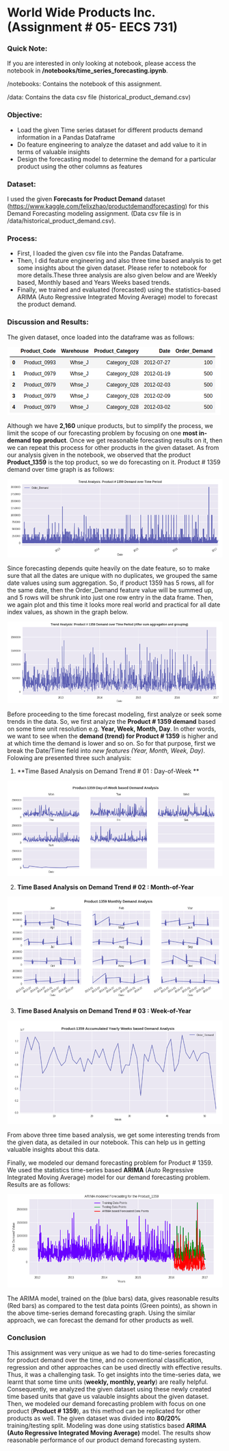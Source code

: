 
World Wide Products Inc. (Assignment # 05- EECS 731)
==============================


### Quick Note:
If you are interested in only looking at notebook, please access the notebook in **/notebooks/time_series_forecasting.ipynb**.

/notebooks: Contains the notebook of this assignment.

/data: Contains the data csv file (historical_product_demand.csv)

### Objective:

<ul>
<li>Load the given Time series dataset for different products demand information in a Pandas Dataframe</li>
<li>Do feature engineering to analyze the dataset and add value to it in terms of valuable insights</li>
<li>Design the forecasting model to determine the demand for a particular product using the other columns as features</li>
</ul>

### Dataset:

I used the given **Forecasts for Product Demand** dataset (https://www.kaggle.com/felixzhao/productdemandforecasting) for this Demand Forecasting modeling assignment. (Data csv file is in /data/historical_product_demand.csv).

### Process:

<ul>
<li>First, I loaded the given csv file into the Pandas Dataframe.</li>
<li>Then, I did feature engineering and also three time based analysis to get some insights about the given dataset. Please refer to notebook for more details.These three analysis are also given below and are Weekly based, Monthly based and Years Weeks based trends.</li>
<li>Finally, we trained and evaluated (forecasted) using the statistics-based ARIMA (Auto Regressive Integrated Moving Average) model to forecast the product demand.</li>
</ul>

### Discussion and Results:
The given dataset, once loaded into the dataframe was as follows:


![](figs/fig0u.png)

Although we have **2,160** unique products, but to simplify the process, we limit the scope of our forecasting problem by focusing on one **most in-demand top product**. Once we get reasonable forecasting results on it, then we can repeat this process for other products in the given dataset. As from our analysis given in the notebook, we observed that the product **Product_1359** is the top product, so we do forecasting on it. Product # 1359 demand over time graph is as follows:

![](figs/fig1u.png)

Since forecasting depends quite heavily on the date feature, so to make sure that all the dates are unique with no duplicates, we grouped the same date values using sum aggregation. So, if product 1359 has 5 rows, all for the same date, then the Order_Demand feature value will be summed up, and 5 rows will be shrunk into just one row entry in the data frame. Then, we again plot and this time it looks more real world and practical for all date index values, as shown in the graph below.

![](figs/fig2u.png)

Before proceeding to the time forecast modeling, first analyze or seek some trends in the data. So, we first analyze the **Product # 1359 demand** based on some time unit resolution e.g. **Year, Week, Month, Day**. In other words, we want to see when the **demand (trend) for Product # 1359** is higher and at which time the demand is lower and so on. So for that purpose, first we break the Date/Time field into *new features (Year, Month, Week, Day)*. Folowing are presented three such analysis:

1. **Time Based Analysis on Demand Trend # 01 : Day-of-Week **


![](figs/fig3u.png)

2. **Time Based Analysis on Demand Trend # 02 :  Month-of-Year**

![](figs/fig4u.png)

3. **Time Based Analysis on Demand Trend # 03 :  Week-of-Year**

![](figs/fig5u.png)

From above three time based analysis, we get some interesting trends from the given data, as detailed in our notebook. This can help us in getting valuable insights about this data.

Finally, we modeled our demand forecasting problem for Product # 1359. We used the statistics time-series based **ARIMA** (Auto Regressive Integrated Moving Average) model for our demand forecasting problem. Results are as follows:

![](figs/fig6u.png)

The ARIMA model, trained on the (blue bars) data, gives reasonable results (Red bars) as compared to the test data points (Green points), as shown in the above time-series demand forecasting graph. Using the similar approach, we can forecast the demand for other products as well.

### Conclusion

This assignment was very unique as we had to do time-series forecasting for product demand over the time, and no conventional classification, regression and other approaches can be used directly with effective results. Thus, it was a challenging task. To get insights into the time-series data, we learnt that some time units (**weekly, monthly, yearly**) are really helpful. Consequently, we analyzed the given dataset using these newly created time based units that gave us valauble insights about the given dataset. Then, we modeled our demand forecasting problem with focus on one product (**Product # 1359**), as this method can be replicated for other products as well. The given dataset was divided into **80/20%** training/testing split. Modeling was done using statistics based **ARIMA (Auto Regressive Integrated Moving Average)** model. The results show reasonable performance of our product demand forecasting system.



